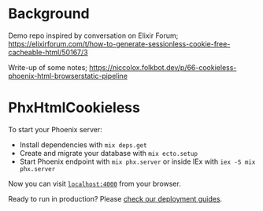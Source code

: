 # Background

Demo repo inspired by conversation on Elixir Forum;
https://elixirforum.com/t/how-to-generate-sessionless-cookie-free-cacheable-html/50167/3

Write-up of some notes;
https://niccolox.folkbot.dev/p/66-cookieless-phoenix-html-browserstatic-pipeline

# PhxHtmlCookieless

To start your Phoenix server:

  * Install dependencies with `mix deps.get`
  * Create and migrate your database with `mix ecto.setup`
  * Start Phoenix endpoint with `mix phx.server` or inside IEx with `iex -S mix phx.server`

Now you can visit [`localhost:4000`](http://localhost:4000) from your browser.

Ready to run in production? Please [check our deployment guides](https://hexdocs.pm/phoenix/deployment.html).

